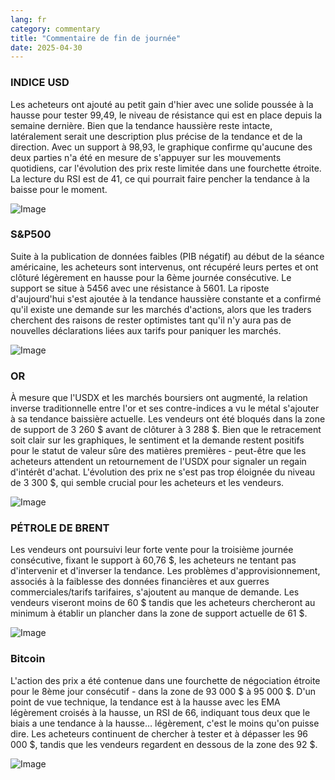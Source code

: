 ```yaml
---
lang: fr
category: commentary
title: "Commentaire de fin de journée"
date: 2025-04-30
---
```


### INDICE USD

Les acheteurs ont ajouté au petit gain d'hier avec une solide poussée à la hausse pour tester 99,49, le niveau de résistance qui est en place depuis la semaine dernière. Bien que la tendance haussière reste intacte, latéralement serait une description plus précise de la tendance et de la direction. Avec un support à 98,93, le graphique confirme qu'aucune des deux parties n'a été en mesure de s'appuyer sur les mouvements quotidiens, car l'évolution des prix reste limitée dans une fourchette étroite. La lecture du RSI est de 41, ce qui pourrait faire pencher la tendance à la baisse pour le moment. 

![Image](https://markleighedu.github.io/img/Apr-2025/30-Apr-2025/usdindex.jpg)

### S&P500

Suite à la publication de données faibles (PIB négatif) au début de la séance américaine, les acheteurs sont intervenus, ont récupéré leurs pertes et ont clôturé légèrement en hausse pour la 6ème journée consécutive. Le support se situe à 5456 avec une résistance à 5601. La riposte d'aujourd'hui s'est ajoutée à la tendance haussière constante et a confirmé qu'il existe une demande sur les marchés d'actions, alors que les traders cherchent des raisons de rester optimistes tant qu'il n'y aura pas de nouvelles déclarations liées aux tarifs pour paniquer les marchés.

![Image](https://markleighedu.github.io/img/Apr-2025/30-Apr-2025/sp500.jpg)

### OR

À mesure que l'USDX et les marchés boursiers ont augmenté, la relation inverse traditionnelle entre l'or et ses contre-indices a vu le métal s'ajouter à sa tendance baissière actuelle. Les vendeurs ont été bloqués dans la zone de support de 3 260 $ avant de clôturer à 3 288 $. Bien que le retracement soit clair sur les graphiques, le sentiment et la demande restent positifs pour le statut de valeur sûre des matières premières - peut-être que les acheteurs attendent un retournement de l'USDX pour signaler un regain d'intérêt d'achat. L'évolution des prix ne s'est pas trop éloignée du niveau de 3 300 $, qui semble crucial pour les acheteurs et les vendeurs.

![Image](https://markleighedu.github.io/img/Apr-2025/30-Apr-2025/gold.jpg)

### PÉTROLE DE BRENT

Les vendeurs ont poursuivi leur forte vente pour la troisième journée consécutive, fixant le support à 60,76 $, les acheteurs ne tentant pas d'intervenir et d'inverser la tendance. Les problèmes d'approvisionnement, associés à la faiblesse des données financières et aux guerres commerciales/tarifs tarifaires, s'ajoutent au manque de demande. Les vendeurs viseront moins de 60 $ tandis que les acheteurs chercheront au minimum à établir un plancher dans la zone de support actuelle de 61 $.

![Image](https://markleighedu.github.io/img/Apr-2025/30-Apr-2025/brentoil.jpg)

### Bitcoin

L'action des prix a été contenue dans une fourchette de négociation étroite pour le 8ème jour consécutif - dans la zone de 93 000 $ à 95 000 $. D'un point de vue technique, la tendance est à la hausse avec les EMA légèrement croisés à la hausse, un RSI de 66, indiquant tous deux que le biais a une tendance à la hausse… légèrement, c'est le moins qu'on puisse dire. Les acheteurs continuent de chercher à tester et à dépasser les 96 000 $, tandis que les vendeurs regardent en dessous de la zone des 92 $. 

![Image](https://markleighedu.github.io/img/Apr-2025/30-Apr-2025/bitcoin.jpg)

